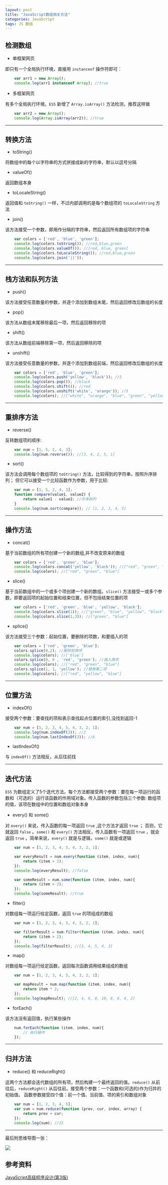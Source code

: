 ```yaml
---
layout: post
title: "JavaScript数组相关方法"
categories: JavaScript
tags: JS 数组 
---
```


## 检测数组

* 单框架网页

即只有一个全局执行环境，直接用 `instanceof` 操作符即可：

```js
    var arr1 = new Array();
    console.log(arr1 instanceof Array); //true
```

* 多框架网页

有多个全局执行环境，`ES5` 新增了 `Array.isArray()` 方法检测，推荐这样做

```js
    var arr2 = new Array();
    console.log(Array.isArray(arr2)); //true
```

---

## 转换方法

* toString()

将数组中的每个以字符串的方式拼接成新的字符串，默认以逗号分隔

* valueOf()

返回数组本身

* toLocaleString()

返回值和 `toString()` 一样，不过内部调用的是每个数组项的 `toLocaleString` 方法

* join()

该方法接受一个参数，即用作分隔的字符串，然后返回所有数组项的字符串

```js
    var colors = ['red', 'blue', 'green'];
    console.log(colors.toString()); //red,blue,green
    console.log(colors.valueOf()); //[red, blue, green]
    console.log(colors.toLocaleString()); //red,blue,green
    console.log(colors.join('||'));
```

---

## 栈方法和队列方法

* push() 

该方法接受任意数量的参数，并逐个添加到数组末尾，然后返回修改后数组的长度

* pop()

该方法从数组末尾移除最后一项，然后返回移除的项

* shift()

该方法从数组前端移除第一项，然后返回移除的项

* unshift()

该方法接受任意数量的参数，并逐个添加到数组前端，然后返回修改后数组的长度

```js
    var colors = ['red', 'blue', 'green'];
    console.log(colors.push('yellow', 'black')); //5
    console.log(colors.pop()); //black
    console.log(colors.shift()); //red
    console.log(colors.unshift('white', 'orange')); //5
    console.log(colors); //["white", "orange", "blue", "green", "yellow"]
```

---

## 重排序方法

* reverse()

反转数组项的顺序:

```js
    var num = [1, 5, 2, 4, 3];
    console.log(num.reverse()); //[3, 4, 2, 5, 1]
```

* sort()

该方法会调用每个数组项的 `toString()` 方法，比较得到的字符串，按照升序排列；
但它可以接受一个比较函数作为参数，用于比较:

```js
    var num = [1, 5, 2, 4, 3];
    function compare(value1, value2) {
        return value1 - value2; //升序排列
    }
    console.log(num.sort(compare)); // [1, 2, 3, 4, 5]
```

---

## 操作方法

* concat()

基于当前数组的所有项创建一个新的数组,并不改变原来的数组

```js
    var colors = ['red', 'green', 'blue'];
    console.log(colors.concat('yellow', 'black')); //["red", "green", "blue", "yellow", "black"]
    console.log(colors); //["red", "green", "blue"]
```

* slice()

基于当前数组中的一个或多个项创建一个新的数组。`slice()` 方法接受一或多个参数，即要返回项的起始位置和结束位置，但不包括结束位置的项

```js
    var colors = ['red', 'green', 'blue', 'yellow', 'black'];
    console.log(colors.slice(1)); //["green", "blue", "yellow", "black"]
    console.log(colors.slice(1,3)); //["green", "blue"]
```

* splice()

该方法接受三个参数：起始位置，要删除的项数，和要插入的项

```js
    var colors = ['red', 'green', 'blue'];
    colors.splice(0,2); //删除前两项
    console.log(colors); //['blue']
    colors.splice(0, 0 , 'red', 'green'); //插入两项
    console.log(colors); //["red", "green", "blue"]
    colors.splice(1, 1, 'yellow'); //替换第二项
    console.log(colors); //["red", "yellow", "blue"]
```

---

## 位置方法

* indexOf()

接受两个参数：要查找的项和表示查找起点位置的索引,没找到返回-1

```js
    var num = [1, 2, 3, 4, 5, 4, 3, 2, 1];
    console.log(num.indexOf(3)); //2
    console.log(num.lastIndexOf(3)); //6
```

* lastIndexOf()
 
与 `indexOf()` 方法相反，从后往前找

---

## 迭代方法

`ES5` 为数组定义了5个迭代方法。每个方法都接受两个参数：要在每一项运行的函数和（可选的）运行该函数的作用域对象。传入函数的参数包括三个参数: 数组项的值，该项在数组中的位置和数组对象本身 

* every() 和 some()

对 `every()` 来说，传入函数的每一项返回 `true` ,这个方法才返回 `true` ；
否则，它就返回 `false` 。`some()` 和 `every()` 方法相反，传入函数有一项返回 `true` ，就会返回 `true` 。简单来说，`every()` 就是与逻辑，`some()` 就是或逻辑

```js
    var num = [1, 2, 3, 4, 5, 4, 3, 2, 1];

    var everyResult = num.every(function (item, index, num){
        return (item > 2);
    });
    console.log(everyResult); //false

    var someResult = num.some(function (item, index, num){
        return (item > 2);
    });
    console.log(someResult); //true
```

* filter()

对数组每一项运行给定函数，返回 `true` 的项组成的数组

```js
    var num = [1, 2, 3, 4, 5, 4, 3, 2, 1];

    var filterResult = num.filter(function (item, index, num){
        return (item > 2);
    });
    console.log(filterResult); //[3, 4, 5, 4, 3]
```

* map()

对数组每一项运行给定函数，返回每次函数调用结果组成的数组

```js
    var num = [1, 2, 3, 4, 5, 4, 3, 2, 1];

    var mapResult = num.map(function (item, index, num){
        return item * 2;
    });
    console.log(mapResult); //[2, 4, 6, 8, 10, 8, 6, 4, 2]
```

* forEach()

该方法没有返回值，执行某些操作

```js
    num.forEach(function (item, index, num){
        // 执行操作
    });
```

---

## 归并方法

* reduce() 和 reduceRight()

这两个方法都会迭代数组的所有项，然后构建一个最终返回的值。`reduce()` 从前往后，`reduceRight()` 从后往前。接受两个参数：一个函数和(可选的)作为归并的初始值。
函数参数接受四个值：前一个值、当前值、项的索引和数组对象

```js
    var num = [1, 2, 3, 4, 5];
    var sum = num.reduce(function (prev, cur, index, array) {
        return prev + cur;
    });
    console.log(sum); //15 
```

---

最后附思维导图一张：

![](http://7xr2ek.com1.z0.glb.clouddn.com/JavaScript-array.gif)

## 参考资料

[JavaScript高级程序设计(第3版)](https://book.douban.com/subject/10546125/)


